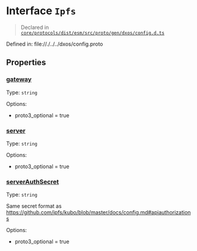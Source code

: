 # Interface `Ipfs`
> Declared in [`core/protocols/dist/esm/src/proto/gen/dxos/config.d.ts`]()

Defined in:
   file://./../../dxos/config.proto
## Properties
### [gateway]()
Type: <code>string</code>

Options:
  - proto3_optional = true

### [server]()
Type: <code>string</code>

Options:
  - proto3_optional = true

### [serverAuthSecret]()
Type: <code>string</code>

Same secret format as https://github.com/ipfs/kubo/blob/master/docs/config.md#apiauthorizations

Options:
  - proto3_optional = true

    